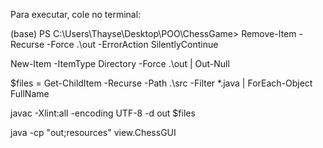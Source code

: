 Para executar, cole no terminal:

(base) PS C:\Users\Thayse\Desktop\POO\ChessGame> Remove-Item -Recurse -Force .\out -ErrorAction SilentlyContinue

 New-Item -ItemType Directory -Force .\out | Out-Null

$files = Get-ChildItem -Recurse -Path .\src -Filter *.java | ForEach-Object FullName

javac -Xlint:all -encoding UTF-8 -d out $files

java -cp "out;resources" view.ChessGUI
